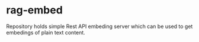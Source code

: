 # rag-embed
Repository holds simple Rest API embeding server which can be used to get embedings of plain text content.

